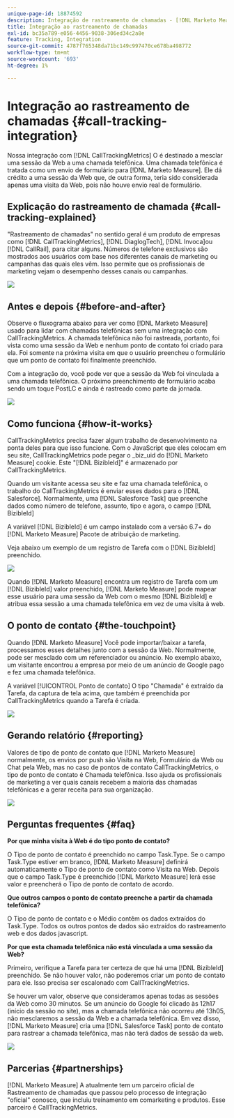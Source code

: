 ```yaml
---
unique-page-id: 18874592
description: Integração de rastreamento de chamadas - [!DNL Marketo Measure]
title: Integração ao rastreamento de chamadas
exl-id: bc35a789-e056-4456-9038-306ed34c2a8e
feature: Tracking, Integration
source-git-commit: 4787f765348da71bc149c997470ce678ba498772
workflow-type: tm+mt
source-wordcount: '693'
ht-degree: 1%

---
```


# Integração ao rastreamento de chamadas {#call-tracking-integration}

Nossa integração com [!DNL CallTrackingMetrics] O é destinado a mesclar uma sessão da Web a uma chamada telefônica. Uma chamada telefônica é tratada como um envio de formulário para [!DNL Marketo Measure]. Ele dá crédito a uma sessão da Web que, de outra forma, teria sido considerada apenas uma visita da Web, pois não houve envio real de formulário.

## Explicação do rastreamento de chamada {#call-tracking-explained}

&quot;Rastreamento de chamadas&quot; no sentido geral é um produto de empresas como [!DNL CallTrackingMetrics], [!DNL DiaglogTech], [!DNL Invoca]ou [!DNL CallRail], para citar alguns. Números de telefone exclusivos são mostrados aos usuários com base nos diferentes canais de marketing ou campanhas das quais eles vêm. Isso permite que os profissionais de marketing vejam o desempenho desses canais ou campanhas.

![](assets/1.png)

## Antes e depois {#before-and-after}

Observe o fluxograma abaixo para ver como [!DNL Marketo Measure] usado para lidar com chamadas telefônicas sem uma integração com CallTrackingMetrics. A chamada telefônica não foi rastreada, portanto, foi vista como uma sessão da Web e nenhum ponto de contato foi criado para ela. Foi somente na próxima visita em que o usuário preencheu o formulário que um ponto de contato foi finalmente preenchido.

Com a integração do, você pode ver que a sessão da Web foi vinculada a uma chamada telefônica. O próximo preenchimento de formulário acaba sendo um toque PostLC e ainda é rastreado como parte da jornada.

![](assets/2.png)

## Como funciona {#how-it-works}

CallTrackingMetrics precisa fazer algum trabalho de desenvolvimento na ponta deles para que isso funcione. Com o JavaScript que eles colocam em seu site, CallTrackingMetrics pode pegar o _biz_uid do [!DNL Marketo Measure] cookie. Este &quot;[!DNL BizibleId]&quot; é armazenado por CallTrackingMetrics.

Quando um visitante acessa seu site e faz uma chamada telefônica, o trabalho do CallTrackingMetrics é enviar esses dados para o [!DNL Salesforce].  Normalmente, uma [!DNL Salesforce Task] que preenche dados como número de telefone, assunto, tipo e agora, o campo [!DNL BizibleId]

A variável [!DNL BizibleId] é um campo instalado com a versão 6.7+ do [!DNL Marketo Measure] Pacote de atribuição de marketing.

Veja abaixo um exemplo de um registro de Tarefa com o [!DNL BizibleId] preenchido.

![](assets/3.png)

Quando [!DNL Marketo Measure] encontra um registro de Tarefa com um [!DNL BizibleId] valor preenchido, [!DNL Marketo Measure] pode mapear esse usuário para uma sessão da Web com o mesmo [!DNL BizibleId] e atribua essa sessão a uma chamada telefônica em vez de uma visita à web.

## O ponto de contato {#the-touchpoint}

Quando [!DNL Marketo Measure] Você pode importar/baixar a tarefa, processamos esses detalhes junto com a sessão da Web. Normalmente, pode ser mesclado com um referenciador ou anúncio. No exemplo abaixo, um visitante encontrou a empresa por meio de um anúncio de Google pago e fez uma chamada telefônica.

A variável [!UICONTROL Ponto de contato] O tipo &quot;Chamada&quot; é extraído da Tarefa, da captura de tela acima, que também é preenchida por CallTrackingMetrics quando a Tarefa é criada.

![](assets/4.png)

## Gerando relatório {#reporting}

Valores de tipo de ponto de contato que [!DNL Marketo Measure] normalmente, os envios por push são Visita na Web, Formulário da Web ou Chat pela Web, mas no caso de pontos de contato CallTrackingMetrics, o tipo de ponto de contato é Chamada telefônica. Isso ajuda os profissionais de marketing a ver quais canais recebem a maioria das chamadas telefônicas e a gerar receita para sua organização.

![](assets/5.png)

## Perguntas frequentes {#faq}

**Por que minha visita à Web é do tipo ponto de contato?**

O Tipo de ponto de contato é preenchido no campo Task.Type. Se o campo Task.Type estiver em branco, [!DNL Marketo Measure] definirá automaticamente o Tipo de ponto de contato como Visita na Web. Depois que o campo Task.Type é preenchido [!DNL Marketo Measure] lerá esse valor e preencherá o Tipo de ponto de contato de acordo.

**Que outros campos o ponto de contato preenche a partir da chamada telefônica?**

O Tipo de ponto de contato e o Médio contêm os dados extraídos do Task.Type. Todos os outros pontos de dados são extraídos do rastreamento web e dos dados javascript.

**Por que esta chamada telefônica não está vinculada a uma sessão da Web?**

Primeiro, verifique a Tarefa para ter certeza de que há uma [!DNL BizibleId] preenchido. Se não houver valor, não poderemos criar um ponto de contato para ele. Isso precisa ser escalonado com CallTrackingMetrics.

Se houver um valor, observe que consideramos apenas todas as sessões da Web como 30 minutos. Se um anúncio do Google foi clicado às 12h17 (início da sessão no site), mas a chamada telefônica não ocorreu até 13h05, não mesclaremos a sessão da Web e a chamada telefônica. Em vez disso, [!DNL Marketo Measure] cria uma [!DNL Salesforce Task] ponto de contato para rastrear a chamada telefônica, mas não terá dados de sessão da web.

![](assets/6.png)

## Parcerias {#partnerships}

[!DNL Marketo Measure] A atualmente tem um parceiro oficial de Rastreamento de chamadas que passou pelo processo de integração &quot;oficial&quot; conosco, que incluiu treinamento em comarketing e produtos. Esse parceiro é CallTrackingMetrics.
